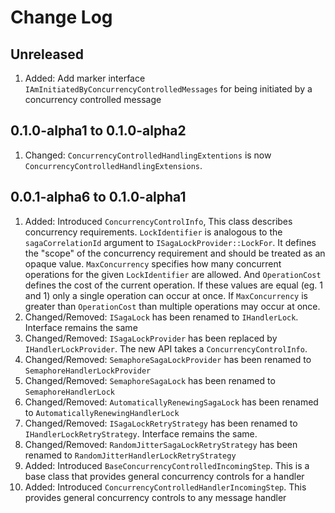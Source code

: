 # Change Log

## Unreleased

1. Added: Add marker interface `IAmInitiatedByConcurrencyControlledMessages` for being initiated by a concurrency controlled message

## 0.1.0-alpha1 to 0.1.0-alpha2

1. Changed: `ConcurrencyControlledHandlingExtentions` is now `ConcurrencyControlledHandlingExtensions`.

## 0.0.1-alpha6 to 0.1.0-alpha1 

1. Added: Introduced `ConcurrencyControlInfo`, This class describes concurrency requirements. `LockIdentifier` is analogous to the `sagaCorrelationId` argument to `ISagaLockProvider::LockFor`. It defines the "scope" of the concurrency requirement and should be treated as an opaque value. `MaxConcurrency` specifies how many concurrent operations for the given `LockIdentifier` are allowed. And `OperationCost` defines the cost of the current operation. If these values are equal (eg. 1 and 1) only a single operation can occur at once. If `MaxConcurrency` is greater than `OperationCost` than multiple operations may occur at once.
1. Changed/Removed: `ISagaLock` has been renamed to `IHandlerLock`. Interface remains the same
1. Changed/Removed: `ISagaLockProvider` has been replaced by `IHandlerLockProvider`. The new API takes a `ConcurrencyControlInfo`.
1. Changed/Removed: `SemaphoreSagaLockProvider` has been renamed to `SemaphoreHandlerLockProvider`
1. Changed/Removed: `SemaphoreSagaLock` has been renamed to `SemaphoreHandlerLock`
1. Changed/Removed: `AutomaticallyRenewingSagaLock` has been renamed to `AutomaticallyRenewingHandlerLock`
1. Changed/Removed: `ISagaLockRetryStrategy` has been renamed to `IHandlerLockRetryStrategy`. Interface remains the same.
1. Changed/Removed: `RandomJitterSagaLockRetryStrategy` has been renamed to `RandomJitterHandlerLockRetryStrategy`
1. Added: Introduced `BaseConcurrencyControlledIncomingStep`. This is a base class that provides general concurrency controls for a handler
1. Added: Introduced `ConcurrencyControlledHandlerIncomingStep`. This provides general concurrency controls to any message handler
